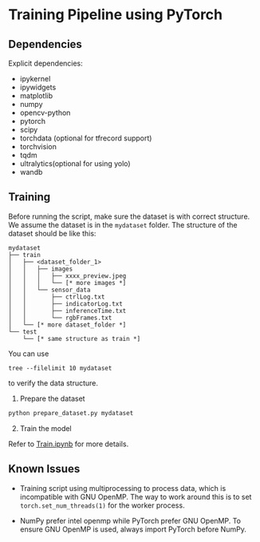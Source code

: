 # Training Pipeline using PyTorch

## Dependencies

Explicit dependencies:

- ipykernel
- ipywidgets
- matplotlib
- numpy
- opencv-python
- pytorch
- scipy
- torchdata (optional for tfrecord support)
- torchvision
- tqdm
- ultralytics(optional for using yolo)
- wandb

## Training

Before running the script, make sure the dataset is with correct structure. We assume the dataset is in the `mydataset` folder. The structure of the dataset should be like this:

```
mydataset
├── train
│   ├── <dataset_folder_1>
│   │   ├── images
│   │   │   ├── xxxx_preview.jpeg
│   │   │   └── [* more images *]
│   │   └── sensor_data
│   │       ├── ctrlLog.txt
│   │       ├── indicatorLog.txt
│   │       ├── inferenceTime.txt
│   │       └── rgbFrames.txt
│   └── [* more dataset_folder *]
└── test
    └── [* same structure as train *]
```

You can use

```
tree --filelimit 10 mydataset
```

to verify the data structure.


1. Prepare the dataset

```bash
python prepare_dataset.py mydataset
```

2. Train the model

Refer to [Train.ipynb](Train.ipynb) for more details.

## Known Issues

- Training script using multiprocessing to process data, which is incompatible with GNU OpenMP. The way to work around this is to set `torch.set_num_threads(1)` for the worker process.

- NumPy prefer intel openmp while PyTorch prefer GNU OpenMP.  To ensure GNU OpenMP is used, always import PyTorch before NumPy.
